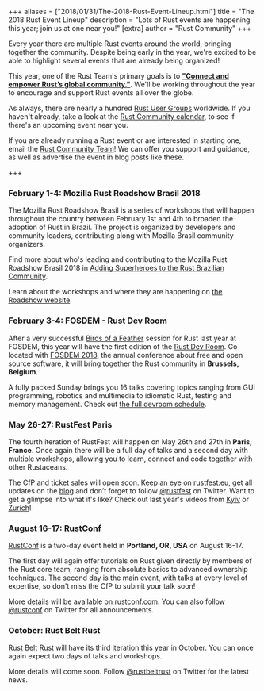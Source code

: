 +++
aliases = ["2018/01/31/The-2018-Rust-Event-Lineup.html"]
title = "The 2018 Rust Event Lineup"
description = "Lots of Rust events are happening this year; join us at one near you!"
[extra]
author = "Rust Community"
+++

Every year there are multiple Rust events around the world, bringing together the community.
Despite being early in the year, we're excited to be able to highlight several events
that are already being organized!

This year, one of the Rust Team's primary goals is to [**"Connect and empower Rust’s global community."**].
We'll be working throughout the year to encourage and support Rust events all over the globe.

As always, there are nearly a hundred [Rust User Groups][usergroups] worldwide.
If you haven't already, take a look at the [Rust Community calendar][calendar], to see if there's an upcoming
event near you.

If you are already running a Rust event or are interested in starting one, email the [Rust Community Team][commteam]!
We can offer you support and guidance, as well as advertise the event in blog posts like these.

[usergroups]: https://www.rust-lang.org/en-US/user-groups.html
[calendar]: https://calendar.google.com/calendar/embed?src=apd9vmbc22egenmtu5l6c5jbfc@group.calendar.google.com
[commteam]: mailto:community-team@rust-lang.org

[**"Connect and empower Rust’s global community."**]: https://github.com/rust-lang/rfcs/pull/2314/files#diff-1c2d6aba093cfb7e02ac5e1597207c41R13

+++

### February 1-4: Mozilla Rust Roadshow Brasil 2018

The Mozilla Rust Roadshow Brasil is a series of workshops that will happen
throughout the country between February 1st and 4th to broaden the adoption of Rust in Brazil.
The project is organized by developers and community leaders, contributing along with Mozilla Brasil community organizers.

Find more about who's leading and contributing to the Mozilla Rust Roadshow Brasil 2018 in [Adding Superheroes to the Rust Brazilian Community][heroes].

Learn about the workshops and where they are happening on [the Roadshow website][roadshow].

[heroes]: https://mozillabr.org/2018/01/adding-superheroes-to-the-rust-brazilian-community/
[roadshow]: https://rust-br.github.io/2018-roadshow/

### February 3-4: FOSDEM - Rust Dev Room

After a very successful [Birds of a Feather][bof] session for Rust last year at FOSDEM,
this year will have the first edition of the [Rust Dev Room][fosdem-rust].
Co-located with [FOSDEM 2018][fosdem], the annual conference about free and open source software,
it will bring together the Rust community in **Brussels, Belgium**.

A fully packed Sunday brings you 16 talks covering topics ranging from GUI programming, robotics and multimedia to idiomatic Rust, testing and memory management.
Check out [the full devroom schedule][devroom-schedule].

[bof]: https://en.wikipedia.org/wiki/Birds_of_a_feather_(computing)
[fosdem]: https://fosdem.org/2018/
[fosdem-rust]: https://rust-fosdem.github.io/
[devroom-schedule]: https://fosdem.org/2018/schedule/track/rust/

### May 26-27: RustFest Paris

The fourth iteration of RustFest will happen on May 26th and 27th in **Paris, France**.
Once again there will be a full day of talks and a second day with multiple workshops, allowing you to learn, connect and code together with other Rustaceans.

The CfP and ticket sales will open soon.
Keep an eye on [rustfest.eu], get all updates on the [blog][rustfest-blog] and don’t forget to follow [@rustfest] on Twitter.
Want to get a glimpse into what it's like? Check out last year's videos from [Kyiv] or [Zurich]!

[rustfest.eu]: http://rustfest.eu
[rustfest-blog]: http://blog.rustfest.eu/
[@rustfest]: https://twitter.com/rustfest
[kyiv]: https://www.youtube.com/watch?v=AHprJNUCgQ0&list=PL85XCvVPmGQhvs1Rnet_24B-AI3YSM2YG
[zurich]: https://www.youtube.com/watch?v=jywiVWKm1TI&list=PL85XCvVPmGQj9mqbJizw-zi-EhcpS5jTP

### August 16-17: RustConf

[RustConf] is a two-day event held in **Portland, OR, USA** on August 16-17.

The first day will again offer tutorials on Rust given directly by members of the Rust core team, ranging from absolute basics to advanced ownership techniques.
The second day is the main event, with talks at every level of expertise, so don't miss the CfP to submit your talk soon!

More details will be available on [rustconf.com][rustconf]. You can also follow [@rustconf] on Twitter for all announcements.

[rustconf]: http://rustconf.com/
[@rustconf]: https://twitter.com/rustconf

### October: Rust Belt Rust

[Rust Belt Rust](https://www.rust-belt-rust.com/) will have its third iteration this year in October.
You can once again expect two days of talks and workshops.

More details will come soon.
Follow [@rustbeltrust] on Twitter for the latest news.

[@rustbeltrust]: https://twitter.com/rustbeltrust
